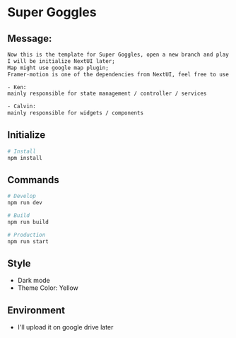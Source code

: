 # Super Goggles

## Message:
```txt
Now this is the template for Super Goggles, open a new branch and play around with it.
I will be initialize NextUI later;
Map might use google map plugin;
Framer-motion is one of the dependencies from NextUI, feel free to use it anytime.

- Ken:
mainly responsible for state management / controller / services

- Calvin:
mainly responsible for widgets / components
```

## Initialize

```bash
# Install
npm install
```

## Commands

```bash
# Develop
npm run dev

# Build
npm run build

# Production
npm run start
```

## Style
- Dark mode
- Theme Color: Yellow

## Environment
- I'll upload it on google drive later